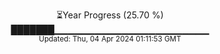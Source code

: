 <p align="center">
⏳Year Progress (25.70 %) <br>
███████▁▁▁▁▁▁▁▁▁▁▁▁▁▁▁▁▁▁▁▁▁▁▁ <br>
<sub>Updated: Thu, 04 Apr 2024 01:11:53 GMT</sub>
</p>

